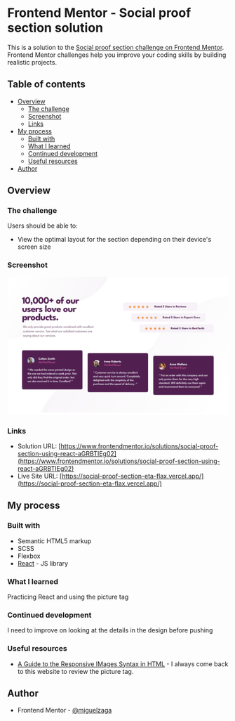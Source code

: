 # Frontend Mentor - Social proof section solution

This is a solution to the [Social proof section challenge on Frontend Mentor](https://www.frontendmentor.io/challenges/social-proof-section-6e0qTv_bA). Frontend Mentor challenges help you improve your coding skills by building realistic projects. 

## Table of contents

- [Overview](#overview)
  - [The challenge](#the-challenge)
  - [Screenshot](#screenshot)
  - [Links](#links)
- [My process](#my-process)
  - [Built with](#built-with)
  - [What I learned](#what-i-learned)
  - [Continued development](#continued-development)
  - [Useful resources](#useful-resources)
- [Author](#author)


## Overview

### The challenge

Users should be able to:

- View the optimal layout for the section depending on their device's screen size

### Screenshot

![](./screenshot.png)

### Links

- Solution URL: [https://www.frontendmentor.io/solutions/social-proof-section-using-react-aGRBTIEg02](https://www.frontendmentor.io/solutions/social-proof-section-using-react-aGRBTIEg02)
- Live Site URL: [https://social-proof-section-eta-flax.vercel.app/](https://social-proof-section-eta-flax.vercel.app/)

## My process

### Built with

- Semantic HTML5 markup
- SCSS
- Flexbox
- [React](https://reactjs.org/) - JS library

### What I learned

Practicing React and using the picture tag

### Continued development

I need to improve on looking at the details in the design before pushing

### Useful resources

- [A Guide to the Responsive IMages Syntax in HTML](https://css-tricks.com/a-guide-to-the-responsive-images-syntax-in-html/#using-picture) - I always come back to this website to review the picture tag. 

## Author

- Frontend Mentor - [@miguelzaga](https://www.frontendmentor.io/profile/miguelzaga)

